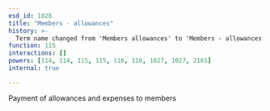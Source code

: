 ```yaml
---
esd_id: 1028
title: "Members - allowances"
history: >-
  Term name changed from 'Members allowances' to 'Members - allowances' in version 3.00.
function: 115
interactions: []
powers: [114, 114, 115, 115, 116, 116, 1027, 1027, 2165]
internal: true

---
```


Payment of allowances and expenses to members

